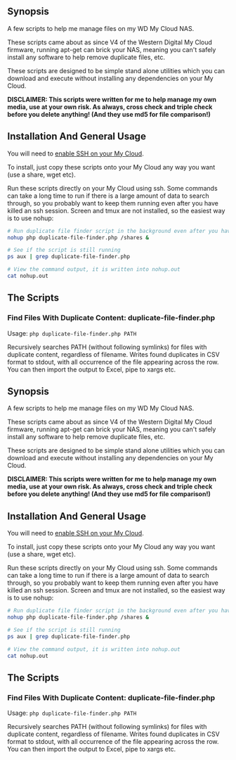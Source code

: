 ## Synopsis

A few scripts to help me manage files on my WD My Cloud NAS.

These scripts came about as since V4 of the Western Digital My Cloud firmware, running apt-get can brick your NAS, meaning you can't safely install any software to help remove duplicate files, etc.

These scripts are designed to be simple stand alone utilities which you can download and execute without installing any dependencies on your My Cloud.

**DISCLAIMER: This scripts were written for me to help manage my own media, use at your own risk. As always, cross check and triple check before you delete anything! (And they use md5 for file comparison!)**

## Installation And General Usage

You will need to [enable SSH on your My Cloud](http://support.wdc.com/knowledgebase/answer.aspx?ID=14946).

To install, just copy these scripts onto your My Cloud any way you want (use a share, wget etc).

Run these scripts directly on your My Cloud using ssh. Some commands can take a long time to run if there is a large amount of data to search through, so you probably want to keep them running even after you have killed an ssh session. Screen and tmux are not installed, so the easiest way is to use nohup:


```bash
# Run duplicate file finder script in the background even after you have terminated the ssh session
nohup php duplicate-file-finder.php /shares &

# See if the script is still running
ps aux | grep duplicate-file-finder.php

# View the command output, it is written into nohup.out
cat nohup.out
```

## The Scripts

### Find Files With Duplicate Content: duplicate-file-finder.php

Usage: `php duplicate-file-finder.php PATH`

Recursively searches PATH (without following symlinks) for files with duplicate content, regardless of filename. Writes found duplicates in CSV format to stdout, with all occurrence of the file appearing across the row. You can then import the output to Excel, pipe to xargs etc.
## Synopsis

A few scripts to help me manage files on my WD My Cloud NAS.

These scripts came about as since V4 of the Western Digital My Cloud firmware, running apt-get can brick your NAS, meaning you can't safely install any software to help remove duplicate files, etc.

These scripts are designed to be simple stand alone utilities which you can download and execute without installing any dependencies on your My Cloud.

**DISCLAIMER: This scripts were written for me to help manage my own media, use at your own risk. As always, cross check and triple check before you delete anything! (And they use md5 for file comparison!)**

## Installation And General Usage

You will need to [enable SSH on your My Cloud](http://support.wdc.com/knowledgebase/answer.aspx?ID=14946).

To install, just copy these scripts onto your My Cloud any way you want (use a share, wget etc).

Run these scripts directly on your My Cloud using ssh. Some commands can take a long time to run if there is a large amount of data to search through, so you probably want to keep them running even after you have killed an ssh session. Screen and tmux are not installed, so the easiest way is to use nohup:


```bash
# Run duplicate file finder script in the background even after you have terminated the ssh session
nohup php duplicate-file-finder.php /shares &

# See if the script is still running
ps aux | grep duplicate-file-finder.php

# View the command output, it is written into nohup.out
cat nohup.out
```

## The Scripts

### Find Files With Duplicate Content: duplicate-file-finder.php

Usage: `php duplicate-file-finder.php PATH`

Recursively searches PATH (without following symlinks) for files with duplicate content, regardless of filename. Writes found duplicates in CSV format to stdout, with all occurrence of the file appearing across the row. You can then import the output to Excel, pipe to xargs etc.
